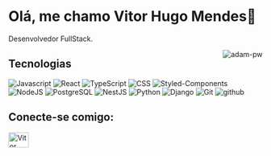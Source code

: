 # Olá, me chamo Vitor Hugo Mendes👋

Desenvolvedor FullStack.<br>

<p><img align="right" src="https://github.com/Adam-pw/Adam-pw/blob/main/animation_500_kxa883sd.gif" alt="adam-pw" /></p>

## Tecnologias

<p align="left"> 
  <a> 
     <img alt="Javascript" src="https://img.shields.io/badge/Javascript-badge?logo=Javascript&logoColor=black&color=%23F7DF1E">
  </a>
    <a> 
    <img alt="React" src="https://img.shields.io/badge/React-badge?logo=React&logoColor=black&color=%2361DAFB">
  </a>
    <a> 
    <img alt="TypeScript" src="https://img.shields.io/badge/-TypeScript-blue?logo=Typescript&logoColor=black">
  </a> 
  <a> 
     <img alt="CSS" src="https://img.shields.io/badge/CSS-CSS?logo=css3&logoColor=black&color=%231572B6">
  </a>
  <a> 
   <img alt="Styled-Components" src="https://img.shields.io/badge/Styled--Components-styled_components?logo=styled-components&logoColor=black&color=%23DB7093">
  </a>
  <a>
<img alt="NodeJS" src="https://img.shields.io/badge/NodeJS-badge?logo=Node.JS&logoColor=black&color=%23339933">  
  </a>
  <a>
<img alt="PostgreSQL" src="https://img.shields.io/badge/PostgreSQL-badge?logo=PostgreSQL&logoColor=black&color=%234169E1">
  </a>
  <a> 
    <img alt="NestJS" src="https://img.shields.io/badge/NestJS-logo?logo=NestJS&logoColor=black&color=%23E0234E">
  </a>
   <a>
    <img alt="Python" src="https://img.shields.io/badge/Python-badge?logo=Python&logoColor=black&color=%233776AB">
  </a>
  <a> 
    <img alt="Django" src="https://img.shields.io/badge/Django-badge?logo=Django&logoColor=black&color=%23092E20">
  </a> 
  <a>
    <img alt="Git" src="https://img.shields.io/badge/Git-badge?logo=Git&logoColor=black&color=%23F05032">
  </a>
  <a> 
    <img alt="github" src="https://img.shields.io/badge/-GitHub-black?logo=github&logoColor=white">
  </a>
</p>


## Conecte-se comigo:
<p align="left">
  <a href="https://www.linkedin.com/in/vitorhugomendes/" target="blank"><img align="center"
      src="https://raw.githubusercontent.com/rahuldkjain/github-profile-readme-generator/master/src/images/icons/Social/linked-in-alt.svg"
      alt="Vitor Hugo Mendes" height="30" width="40" /></a>
</p>

